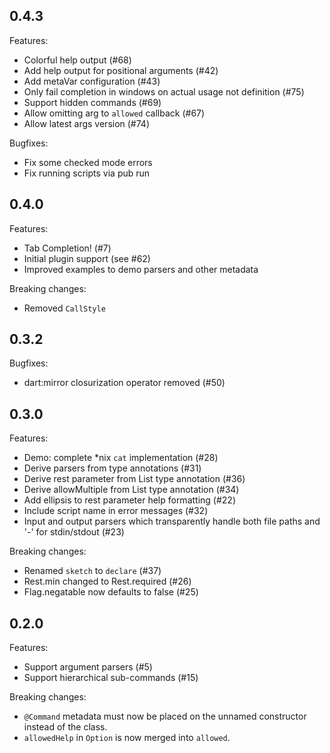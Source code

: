 ## 0.4.3

Features:

  - Colorful help output (#68)
  - Add help output for positional arguments (#42)
  - Add metaVar configuration (#43)
  - Only fail completion in windows on actual usage not definition (#75)
  - Support hidden commands (#69)
  - Allow omitting arg to `allowed` callback (#67)
  - Allow latest args version (#74)

Bugfixes:

  - Fix some checked mode errors
  - Fix running scripts via pub run

## 0.4.0

Features:

  - Tab Completion! (#7)
  - Initial plugin support (see #62)
  - Improved examples to demo parsers and other metadata
  
Breaking changes:

  - Removed `CallStyle`

## 0.3.2

Bugfixes:

  - dart:mirror closurization operator removed (#50)

## 0.3.0

Features:

  - Demo: complete *nix `cat` implementation (#28)
  - Derive parsers from type annotations (#31)
  - Derive rest parameter from List type annotation (#36)
  - Derive allowMultiple from List type annotation (#34)
  - Add ellipsis to rest parameter help formatting (#22)
  - Include script name in error messages (#32)
  - Input and output parsers which transparently handle both file paths and '-' 
    for stdin/stdout (#23)
  
Breaking changes:

  - Renamed `sketch` to `declare` (#37)
  - Rest.min changed to Rest.required (#26)
  - Flag.negatable now defaults to false (#25)

## 0.2.0

Features:

  - Support argument parsers (#5)
  - Support hierarchical sub-commands (#15)

Breaking changes:

  - `@Command` metadata must now be placed on the unnamed constructor instead 
    of the class.
  - `allowedHelp` in `Option` is now merged into `allowed`.
  
